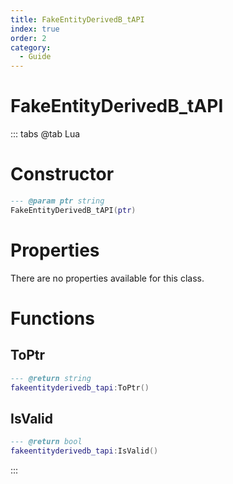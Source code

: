 ```yaml
---
title: FakeEntityDerivedB_tAPI
index: true
order: 2
category:
  - Guide
---
```


# FakeEntityDerivedB_tAPI

::: tabs
@tab Lua
# Constructor
```lua
--- @param ptr string
FakeEntityDerivedB_tAPI(ptr)
```
# Properties
There are no properties available for this class.
# Functions
## ToPtr
```lua
--- @return string
fakeentityderivedb_tapi:ToPtr()
```
## IsValid
```lua
--- @return bool
fakeentityderivedb_tapi:IsValid()
```

:::